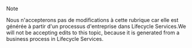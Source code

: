 > [!NOTE]
> <span data-ttu-id="e3ff9-101">Nous n'accepterons pas de modifications à cette rubrique car elle est générée à partir d'un processus d'entreprise dans Lifecycle Services.</span><span class="sxs-lookup"><span data-stu-id="e3ff9-101">We will not be accepting edits to this topic, because it is generated from a business process in Lifecycle Services.</span></span>
